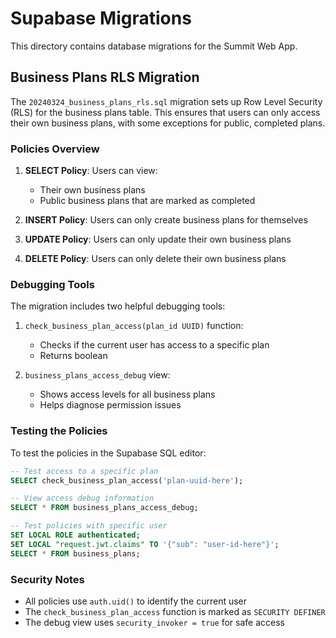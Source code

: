 # Supabase Migrations

This directory contains database migrations for the Summit Web App.

## Business Plans RLS Migration

The `20240324_business_plans_rls.sql` migration sets up Row Level Security (RLS) for the business plans table. This ensures that users can only access their own business plans, with some exceptions for public, completed plans.

### Policies Overview

1. **SELECT Policy**: Users can view:
   - Their own business plans
   - Public business plans that are marked as completed

2. **INSERT Policy**: Users can only create business plans for themselves

3. **UPDATE Policy**: Users can only update their own business plans

4. **DELETE Policy**: Users can only delete their own business plans

### Debugging Tools

The migration includes two helpful debugging tools:

1. `check_business_plan_access(plan_id UUID)` function:
   - Checks if the current user has access to a specific plan
   - Returns boolean

2. `business_plans_access_debug` view:
   - Shows access levels for all business plans
   - Helps diagnose permission issues

### Testing the Policies

To test the policies in the Supabase SQL editor:

```sql
-- Test access to a specific plan
SELECT check_business_plan_access('plan-uuid-here');

-- View access debug information
SELECT * FROM business_plans_access_debug;

-- Test policies with specific user
SET LOCAL ROLE authenticated;
SET LOCAL "request.jwt.claims" TO '{"sub": "user-id-here"}';
SELECT * FROM business_plans;
```

### Security Notes

- All policies use `auth.uid()` to identify the current user
- The `check_business_plan_access` function is marked as `SECURITY DEFINER`
- The debug view uses `security_invoker = true` for safe access 